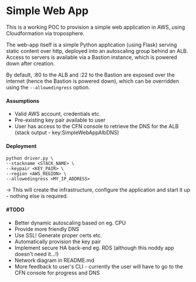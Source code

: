 # Simple Web App 

This is a working POC to provision a simple web application in AWS, using Cloudformation via troposphere. 

The web-app itself is a simple Python application (using Flask) serving static content over http, deployed into an autoscaling group behind an ALB. Access to servers is available via a Bastion instance, which is powered down after creation.

By default, :80 to the ALB and :22 to the Bastion are exposed over the internet (hence the Bastion is powered down), which can be overridden using the `--allowedingress` option.

#### Assumptions

- Valid AWS account, credentials etc.
- Pre-existing key pair available to user
- User has access to the CFN console to retrieve the DNS for the ALB (stack output - key:SimpleWebAppAlbDNS)

#### Deployment

```
python driver.py \
--stackname <STACK_NAME> \
--keypair <KEY_PAIR> \
--region <AWS_REGION> \
--allowedingress <MY_IP_ADDRESS>
```
-> This will create the infrastructure, configure the application and start it up - nothing else is required.


#### #TODO

- Better dynamic autoscaling based on eg. CPU
- Provide more friendly DNS
- Use SSL! Generate proper certs etc.
- Automatically provision the key pair
- Implement secure HA back-end eg. RDS (although this noddy app doesn't need it...!)
- Network diagram in README.md
- More feedback to user's CLI - currently the user will have to go to the CFN console for progress and DNS